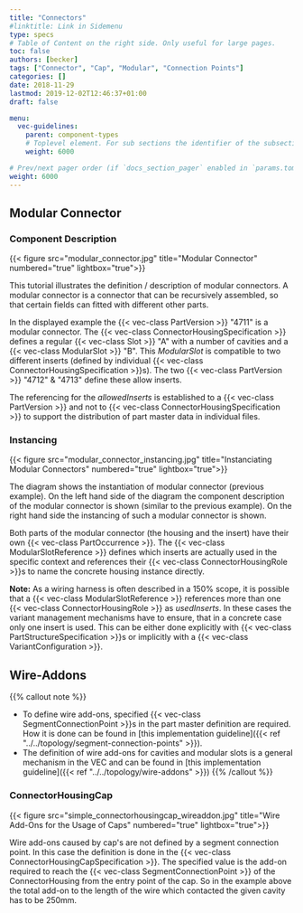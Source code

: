 ```yaml
---
title: "Connectors"
#linktitle: Link in Sidemenu
type: specs
# Table of Content on the right side. Only useful for large pages.
toc: false
authors: [becker]
tags: ["Connector", "Cap", "Modular", "Connection Points"]
categories: []
date: 2018-11-29
lastmod: 2019-12-02T12:46:37+01:00
draft: false

menu:
  vec-guidelines:
    parent: component-types
    # Toplevel element. For sub sections the identifier of the subsection
    weight: 6000

# Prev/next pager order (if `docs_section_pager` enabled in `params.toml`)
weight: 6000
---
```

## Modular Connector 
### Component Description
{{< figure src="modular_connector.jpg" title="Modular Connector" numbered="true" lightbox="true">}}

This tutorial illustrates the definition / description of modular connectors. A modular connector is a connector that can be recursively assembled, so that certain fields can fitted with different other parts.

In the displayed example the {{< vec-class PartVersion >}} "4711" is a modular connector. The {{< vec-class ConnectorHousingSpecification >}} defines a regular {{< vec-class Slot >}} "A" with a number of cavities and a {{< vec-class ModularSlot >}} "B". This *ModularSlot* is compatible to two different inserts (defined by individual {{< vec-class ConnectorHousingSpecification >}}s). The two {{< vec-class PartVersion >}} "4712" & "4713" define these allow inserts.

The referencing for the *allowedInserts* is established to a {{< vec-class PartVersion >}} and not to {{< vec-class ConnectorHousingSpecification >}} to support the distribution of part master data in individual files.

### Instancing 
{{< figure src="modular_connector_instancing.jpg" title="Instanciating Modular Connectors" numbered="true" lightbox="true">}}

The diagram shows the instantiation of modular connector (previous example). On the left hand side of the diagram the component description of the modular connector is shown (similar to the previous example). On the right hand side the instancing of such a modular connector is shown.

Both parts of the modular connector (the housing and the insert) have their own {{< vec-class PartOccurrence >}}. The {{< vec-class ModularSlotReference >}} defines which inserts are actually used in the specific context and references their {{< vec-class ConnectorHousingRole >}}s to name the concrete housing instance directly.

**Note:** As a wiring harness is often described in a 150% scope, it is possible that a {{< vec-class ModularSlotReference >}} references more than one {{< vec-class ConnectorHousingRole >}} as *usedInserts*. In these cases the variant management mechanisms have to ensure, that in a concrete case only one insert is used. This can be either done explicitly with {{< vec-class PartStructureSpecification >}}s or implicitly with a {{< vec-class VariantConfiguration >}}.

## Wire-Addons

{{% callout note %}}
* To define wire add-ons, specified {{< vec-class SegmentConnectionPoint >}}s in the part master definition are required. How it is done can be found in [this implementation guideline]({{< ref "../../topology/segment-connection-points" >}}).
* The definition of wire add-ons for cavities and modular slots is a general mechanism in the VEC and can be found in [this implementation guideline]({{< ref "../../topology/wire-addons" >}})
{{% /callout %}}

### ConnectorHousingCap 
{{< figure src="simple_connectorhousingcap_wireaddon.jpg" title="Wire Add-Ons for the Usage of Caps" numbered="true" lightbox="true">}}

Wire add-ons caused by cap's are not defined by a segment connection point. In this case the definition is done in the {{< vec-class ConnectorHousingCapSpecification >}}. The specified value is the add-on required to reach the {{< vec-class SegmentConnectionPoint >}} of the ConnectorHousing from the entry point of the cap. So in the example above the total add-on to the length of the wire which contacted the given cavity has to be 250mm.
